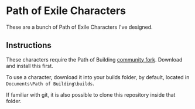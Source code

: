 # Path of Exile Characters

These are a bunch of Path of Exile Characters I've designed.

## Instructions

These characters require the Path of Building [community fork](https://pathofbuilding.community/). Download and install this first.

To use a character, download it into your builds folder, by default, located in ```Documents\Path of Building\builds```.

If familiar with git, it is also possible to clone this repository inside that folder.
